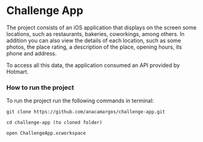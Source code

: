 # Challenge App

The project consists of an iOS application that displays on the screen some locations, such as restaurants, bakeries, coworkings, among others. In addition you can also view the details of each location, such as some photos, the place rating, a description of the place, opening hours, its phone and address.

To access all this data, the application consumed an API provided by Hotmart.

### How to run the project

To run the project run the following commands in terminal:

``````
git clone https://github.com/anacamargos/challenge-app.git

cd challenge-app (to cloned folder)

open ChallengeApp.xcworkspace
``````
